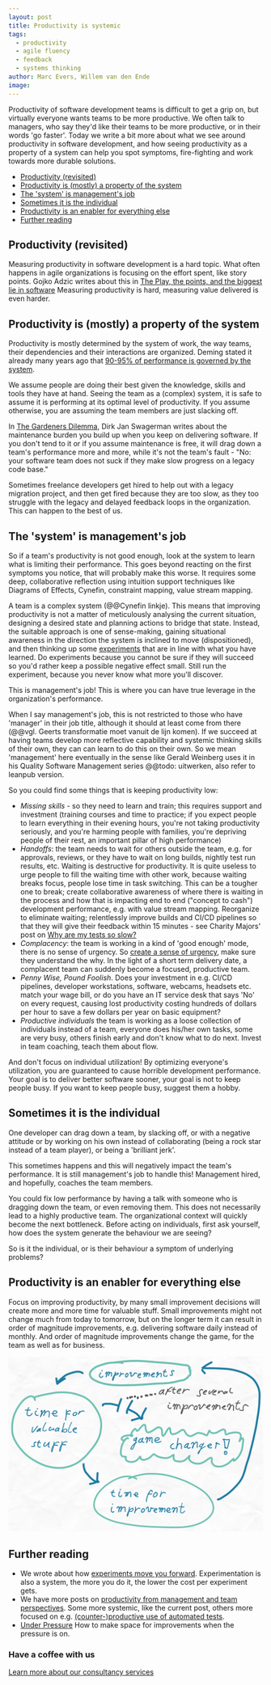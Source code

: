 ```yaml
---
layout: post
title: Productivity is systemic
tags:
  - productivity
  - agile fluency
  - feedback
  - systems thinking
author: Marc Evers, Willem van den Ende
image: 
---
```

  
Productivity of software development teams is difficult to get a grip on, but
virtually everyone wants teams to be more productive. We often talk to managers,
who say they'd like their teams to be more productive, or in their words 'go
faster'. Today we write a bit more about what we see around productivity in
software development, and how seeing productivity as a property of a system can
help you spot symptoms, fire-fighting and work towards more durable solutions.


- [Productivity (revisited)](#productivity-revisited)
- [Productivity is (mostly) a property of the system](#productivity-is-mostly-a-property-of-the-system)
- [The 'system' is management's job](#the-system-is-managements-job)
- [Sometimes it is the individual](#sometimes-it-is-the-individual)
- [Productivity is an enabler for everything else](#productivity-is-an-enabler-for-everything-else)
- [Further reading](#further-reading)

## Productivity (revisited)

Measuring productivity in software development is a hard topic. What often
happens in agile organizations is focusing on the effort spent, like story
points. Gojko Adzic writes about this in [The Play, the points, and the biggest
lie in software](https://gojko.net/2021/01/11/the-play-the-points-the-lie.html)
Measuring productivity is hard, measuring value delivered is even harder.

## Productivity is (mostly) a property of the system

Productivity is mostly determined by the system of work, the way teams, their
dependencies and their interactions are organized. Deming stated it already many
years ago that [90-95% of performance is governed by the
system](https://deming.org/dr-deming-called-for-the-elimination-of-the-annual-performance-appraisal/).

We assume people are doing their best given the knowledge, skills and tools they
have at hand. Seeing the team as a (complex) system, it is safe to assume it is
performing at its optimal level of productivity. If you assume otherwise, you
are assuming the team members are just slacking off.

In [The Gardeners
Dilemma](https://www.linkedin.com/pulse/gardeners-dilemma-dirk-jan-swagerman/),
Dirk Jan Swagerman writes about the maintenance burden you build up when you
keep on delivering software. If you don't tend to it or if you assume
maintenance is free, it will drag down a team's performance more and more, while
it's not the team's fault - "No: your software team does not suck if they make
slow progress on a legacy code base."

Sometimes freelance developers get hired to help out with a legacy migration project, and then get
fired because they are too slow, as they too struggle with the legacy and delayed feedback
loops in the organization. This can happen to the best of us.

## The 'system' is management's job

So if a team's productivity is not good enough, look at the system to learn what
is limiting their performance. This goes beyond reacting on the first symptoms
you notice, that will probably make this worse. It requires some deep,
collaborative reflection using intuition support techniques like Diagrams of
Effects, Cynefin, constraint mapping, value stream mapping.

A team is a complex system (@@Cynefin linkje). This means that improving
productivity is not a matter of meticulously analysing the current situation,
designing a desired state and planning actions to bridge that state. Instead,
the suitable approach is one of sense-making, gaining situational awareness in
the direction the system is inclined to move (dispositioned), and then thinking
up some [experiments](/2020/06/26/experiments-move-you-forward.html) that are in
line with what you have learned. Do experiments because you cannot be sure if
they will succeed so you'd rather keep a possible negative effect small. Still
run the experiment, because you never know what more you'll discover.

This is management's job! This is where you can have true leverage in the organization's performance.

When I say management's job, this is not restricted to those who have 'manager'
in their job title, although it should at least come from there (@@vgl. Geerts
transformatie moet vanuit de lijn komen). If we succeed at having teams develop
more reflective capability and systemic thinking skills of their own, they can
can learn to do this on their own. So we mean 'management' here eventually in
the sense like Gerald Weinberg uses it in his Quality Software Management series
@@todo: uitwerken, also refer to leanpub version.

So you could find some things that is keeping productivity low:
- _Missing skills_ - so they need to learn and train; this requires
  support and investment (training courses and time to practice; if you expect
  people to learn everything in their evening hours, you're not taking
  productivity seriously, and you're harming people with families, you're
  depriving people of their rest, an important pillar of high performance)
- _Handoffs_: the team needs to wait for others outside the team, e.g. for
  approvals, reviews, or they have to wait on long builds, nightly test run
  results, etc. Waiting is destructive for productivity. It is quite useless to
  urge people to fill the waiting time with other work, because waiting breaks
  focus, people lose time in task switching. This can be a tougher one to break;
  create collaborative awareness of where there is waiting in the process and
  how that is impacting end to end ("concept to cash") development performance,
  e.g. with value stream mapping. Reorganize to eliminate waiting; relentlessly
  improve builds and CI/CD pipelines so that they will give their feedback
  within 15 minutes - see Charity Majors' post on [Why are my tests so
  slow?](https://charity.wtf/2020/12/31/why-are-my-tests-so-slow-a-list-of-likely-suspects-anti-patterns-and-unresolved-personal-trauma)
- _Complacency_: the team is working in a kind of 'good enough' mode, there
  is no sense of urgency. So [create a sense of
  urgency](/2020/10/26/under-pressure.html), make sure they understand the why.
  In the light of a short term delivery date, a complacent team can suddenly become a focused, productive team.
- _Penny Wise, Pound Foolish_. Does your investment in e.g. CI/CD pipelines,
  developer workstations, software, webcams, headsets etc. match your wage bill,
  or do you have an IT service desk that says 'No' on every request, causing
  lost productivity costing hundreds of dollars per hour to save a few dollars
  per year on basic equipment?
- _Productive individuals_ the team is working as a loose collection of
  individuals instead of a team, everyone does his/her own tasks, some are very
  busy, others finish early and don't know what to do next. Invest in team
  coaching, teach them about flow.

And don't focus on individual utilization! By optimizing everyone's utilization,
you are guaranteed to cause horrible development performance. Your goal is to
deliver better software sooner, your goal is not to keep people busy. If you
want to keep people busy, suggest them a hobby. 


## Sometimes it is the individual

One developer can drag down a team, by slacking off, or with a negative attitude
or by working on his own instead of collaborating (being a rock star instead of
a team player), or being a 'brilliant jerk'.

This sometimes happens and this will negatively impact the team's performance.
It is still management's job to handle this! Management hired, and hopefully,
coaches the team members.

You could fix low performance by having a talk with someone who is dragging down
the team, or even removing them. This does not necessarily lead to a highly
productive team. The organizational context will quickly become the next
bottleneck. Before acting on individuals, first ask yourself, how does the
system generate the behaviour we are seeing?

So is it the individual, or is their behaviour a symptom of underlying problems?

## Productivity is an enabler for everything else

Focus on improving productivity, by many small improvement decisions will create
more and more time for valuable stuff. Small improvements might not change much
from today to tomorrow, but on the longer term it can result in order of
magnitude improvements, e.g. delivering software daily instead of monthly. And
order of magnitude improvements change the game, for the team as well as for
business.

![Diagram of Effects. Small improvements lead to time for valuable work lead to time for improvements and the circle is round. After several small improvements there might be a game changer.](/attachments/blogposts/2023/time-for-improvement-game-changer.svg)


Further reading
---------------

- We wrote about how [experiments move you
  forward](/2020/06/26/experiments-move-you-forward.html). Experimentation is
  also a system, the more you do it, the lower the cost per experiment gets.
- We have more posts on [productivity from management and team
  perspectives](/blog-by-tag/#tag-productivity). Some more systemic, like the
  current post, others more focused on e.g. [(counter-)productive use of
  automated tests](/2020/11/27/paying-the-price-of-fast-tests.html).
- [Under Pressure](/2020/10/26/under-pressure.html) How to make space for
  improvements when the pressure is on.

<aside>
  <h3>Have a coffee with us </h3>
  <p><div>
    <a href="/consulting">Learn more about our consultancy services</a>
  </div></p>
</aside>
